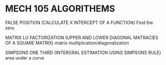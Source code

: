# MECH 105 ALGORITHEMS

FALSE POSITION (CALCULATE X INTERCEPT OF A FUNCTION)
Find the zero

MATRIX LU FACTORIZATION (UPPER AND LOWER DIAGONAL MATRACIES OF A SQUARE MATRIX)
matrix multiplication/diagonalization

SIMPSONS ONE THIRD (INTERGRAL ESTIMATION USING SIMPSONS RULE)
area under a curve


